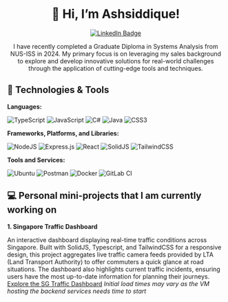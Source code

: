 <div id="header" align="center">
  <h1>👋 Hi, I’m Ashsiddique! </h1>
  <div id="badges">
    <a href="https://www.linkedin.com/in/ashsiddique-ohauk/">
      <img src="https://img.shields.io/badge/LinkedIn-blue?style=for-the-badge&logo=linkedin&logoColor=white" alt="LinkedIn Badge"/>
    </a>
  </div>
</div>
<div align="center">
  <p>I have recently completed a Graduate Diploma in Systems Analysis from NUS-ISS in 2024. My primary focus is on leveraging my sales background to explore and develop innovative solutions for real-world challenges through the application of cutting-edge tools and techniques.</p>
</div>

## 🔧 Technologies & Tools

**Languages:**

![TypeScript](https://img.shields.io/badge/typescript-%23007ACC.svg?style=for-the-badge&logo=typescript&logoColor=white)
![JavaScript](https://img.shields.io/badge/javascript-%23323330.svg?style=for-the-badge&logo=javascript&logoColor=%23F7DF1E)
![C#](https://img.shields.io/badge/c%23-%23239120.svg?style=for-the-badge&logo=csharp&logoColor=white)
![Java](https://img.shields.io/badge/java-%23ED8B00.svg?style=for-the-badge&logo=openjdk&logoColor=white)
![CSS3](https://img.shields.io/badge/css3-%231572B6.svg?style=for-the-badge&logo=css3&logoColor=white)


**Frameworks, Platforms, and Libraries:**

![NodeJS](https://img.shields.io/badge/node.js-6DA55F?style=for-the-badge&logo=node.js&logoColor=white)
![Express.js](https://img.shields.io/badge/express.js-%23404d59.svg?style=for-the-badge&logo=express&logoColor=%2361DAFB)
![React](https://img.shields.io/badge/react-%2320232a.svg?style=for-the-badge&logo=react&logoColor=%2361DAFB)
![SolidJS](https://img.shields.io/badge/SolidJS-2c4f7c?style=for-the-badge&logo=solid&logoColor=c8c9cb)
![TailwindCSS](https://img.shields.io/badge/tailwindcss-%2338B2AC.svg?style=for-the-badge&logo=tailwind-css&logoColor=white)


**Tools and Services:**

![Ubuntu](https://img.shields.io/badge/Ubuntu-E95420?style=for-the-badge&logo=ubuntu&logoColor=white)
![Postman](https://img.shields.io/badge/Postman-FF6C37?style=for-the-badge&logo=postman&logoColor=white)
![Docker](https://img.shields.io/badge/docker-%230db7ed.svg?style=for-the-badge&logo=docker&logoColor=white)
![GitLab CI](https://img.shields.io/badge/gitlab%20ci-%23181717.svg?style=for-the-badge&logo=gitlab&logoColor=white)

## 💻 Personal mini-projects that I am currently working on

**1. Singapore Traffic Dashboard**

  An interactive dashboard displaying real-time traffic conditions across Singapore. Built with SolidJS, Typescript, and TailwindCSS for a responsive design, this project aggregates live traffic camera feeds provided by LTA (Land Transport Authority) to offer commuters a quick glance at road situations. The dashboard also highlights current traffic incidents, ensuring users have the most up-to-date information for planning their journeys.
  <br/><a href="https://ashohauk.github.io/SG-Traffic-Image-Dashboard/">Explore the SG Traffic Dashboard<a/> <i>Initial load times may vary as the VM hosting the backend services needs time to start<i/>
